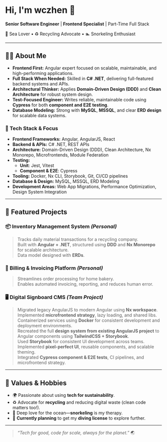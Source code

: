 # Hi, I'm wczhen 👋

**Senior Software Engineer** | **Frontend Specialist** | Part-Time Full Stack

🌊 Sea Lover • ♻️ Recycling Advocate • 🏊 Snorkeling Enthusiast

---

## 👨‍💻 About Me

- **Frontend First:** Angular expert focused on scalable, maintainable, and high-performing applications.
- **Full Stack When Needed:** Skilled in **C# .NET**, delivering full-featured backend systems and APIs.
- **Architectural Thinker:** Applies **Domain-Driven Design (DDD)** and **Clean Architecture** for robust system design.
- **Test-Focused Engineer:** Writes reliable, maintainable code using **Cypress** for both **component and E2E testing**.
- **Database Modeling:** Strong with **MySQL**, **MSSQL**, and clear **ERD design** for scalable data systems.

### 🔧 Tech Stack & Focus

- **Frontend Frameworks:** Angular, AngularJS, React
- **Backend & APIs:** C# .NET, REST APIs
- **Architecture:** Domain-Driven Design (DDD), Clean Architecture, Nx Monorepo, Microfrontends, Module Federation
- **Testing:**
  - **Unit**: Jest, Vitest
  - **Component & E2E**: Cypress
- **Tooling:** Docker, Nx CLI, Storybook, Git, CI/CD pipelines
- **Database & Design:** MySQL, MSSQL, ERD Modeling
- **Development Areas:** Web App Migrations, Performance Optimization, Design System Integration

---

## 🚀 Featured Projects

### 📦 Inventory Management System _(Personal)_

> Tracks daily material transactions for a recycling company.  
> Built with **Angular + .NET**, structured using **DDD** and **Nx Monorepo** for scalable architecture.  
> Data model designed with **ERDs**.

### 🍰 Billing & Invoicing Platform _(Personal)_

> Streamlines order processing for home bakery.  
> Enables automated invoicing, reporting, and reduces human error.

### 🖥️ Digital Signboard CMS _(Team Project)_

> Migrated legacy AngularJS to modern Angular using **Nx workspace**.  
> Implemented **microfrontend strategy**, lazy loading, and shared libs.  
> Containerized services using **Docker** for consistent development and deployment environments.  
> Recreated the full **design system from existing AngularJS project** to Angular components using **TailwindCSS + Storybook**.  
> Used **Storybook** for consistent UI development across teams.  
> Implemented **pixel-perfect UI**, reusable components, and scalable theming.  
> Integrated **Cypress component & E2E tests**, CI pipelines, and microfrontend strategy.

---

## 🌱 Values & Hobbies

- 🌍 Passionate about using **tech for sustainability**.
- ♻️ Advocate for **recycling** and reducing digital waste (clean code matters too!).
- 🌊 Deep love for the ocean—**snorkeling** is my therapy.
- 🎯 **Currently planning** to get my **diving license** to explore further.

---

> _“Tech for good, code for scale, always for the planet.”_ 🌏
